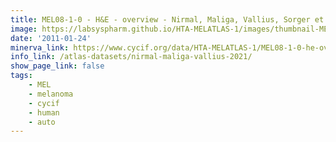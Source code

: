 ```yaml
---
title: MEL08-1-0 - H&E - overview - Nirmal, Maliga, Vallius, Sorger et al., 2021
image: https://labsyspharm.github.io/HTA-MELATLAS-1/images/thumbnail-MEL08-1-0-he-overview.jpg
date: '2011-01-24'
minerva_link: https://www.cycif.org/data/HTA-MELATLAS-1/MEL08-1-0-he-overview
info_link: /atlas-datasets/nirmal-maliga-vallius-2021/
show_page_link: false
tags:
    - MEL
    - melanoma
    - cycif
    - human
    - auto
---
```

